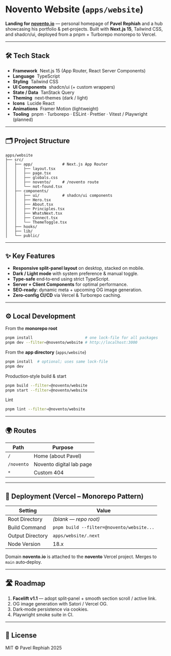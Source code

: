 # Novento Website (`apps/website`)

**Landing for [novento.io](https://novento.io)** — personal homepage of **Pavel Rephiah** and a hub showcasing his portfolio & pet‑projects. Built with **Next.js 15**, Tailwind CSS, and shadcn/ui, deployed from a pnpm + Turborepo monorepo to Vercel.

---

## 🛠 Tech Stack

* **Framework**  Next.js 15 (App Router, React Server Components)
* **Language**  TypeScript
* **Styling**  Tailwind CSS
* **UI Components**  shadcn/ui (+ custom wrappers)
* **State / Data**  TanStack Query
* **Theming**  next‑themes (dark / light)
* **Icons**  Lucide React
* **Animations**  Framer Motion (lightweight)
* **Tooling**  pnpm · Turborepo · ESLint · Prettier · Vitest / Playwright (planned)

---

## 🗂 Project Structure

```text
apps/website
├── src/
│   ├── app/             # Next.js App Router
│   │   ├── layout.tsx
│   │   ├── page.tsx
│   │   ├── globals.css
│   │   ├── novento/     # /novento route
│   │   └── not-found.tsx
│   ├── components/
│   │   ├── ui/          # shadcn/ui components
│   │   ├── Hero.tsx
│   │   ├── About.tsx
│   │   ├── Principles.tsx
│   │   ├── WhatsNext.tsx
│   │   ├── Connect.tsx
│   │   └── ThemeToggle.tsx
│   ├── hooks/
│   ├── lib/
│   └── public/
```

---

## ✨ Key Features

* **Responsive split‑panel layout** on desktop, stacked on mobile.
* **Dark / Light mode** with system preference & manual toggle.
* **Type‑safe** end‑to‑end using strict TypeScript.
* **Server + Client Components** for optimal performance.
* **SEO‑ready**: dynamic meta + upcoming OG image generation.
* **Zero‑config CI/CD** via Vercel & Turborepo caching.

---

## ⚙️ Local Development

From the **monorepo root**

```bash
pnpm install                       # one lock‑file for all packages
pnpm dev --filter=@novento/website # http://localhost:3000
```

From the **app directory** (`apps/website`)

```bash
pnpm install  # optional; uses same lock‑file
pnpm dev
```

Production‑style build & start

```bash
pnpm build --filter=@novento/website
pnpm start --filter=@novento/website
```

Lint

```bash
pnpm lint --filter=@novento/website
```

---

## 🌍 Routes

| Path       | Purpose                  |
| ---------- | ------------------------ |
| `/`        | Home (about Pavel)       |
| `/novento` | Novento digital lab page |
| `*`        | Custom 404               |

---

## 🚀 Deployment (Vercel – Monorepo Pattern)

| Setting          | Value                                     |
| ---------------- | ----------------------------------------- |
| Root Directory   | *(blank — repo root)*                     |
| Build Command    | `pnpm build --filter=@novento/website...` |
| Output Directory | `apps/website/.next`                      |
| Node Version     | 18.x                                      |

Domain **novento.io** is attached to the **novento** Vercel project. Merges to `main` auto‑deploy.

---

## 🛣 Roadmap

1. **Facelift v1.1** — adopt split‑panel + smooth section scroll / active link.
2. OG image generation with Satori / Vercel OG.
3. Dark‑mode persistence via cookies.
4. Playwright smoke suite in CI.

---

## 🔖 License

MIT © Pavel Rephiah 2025
